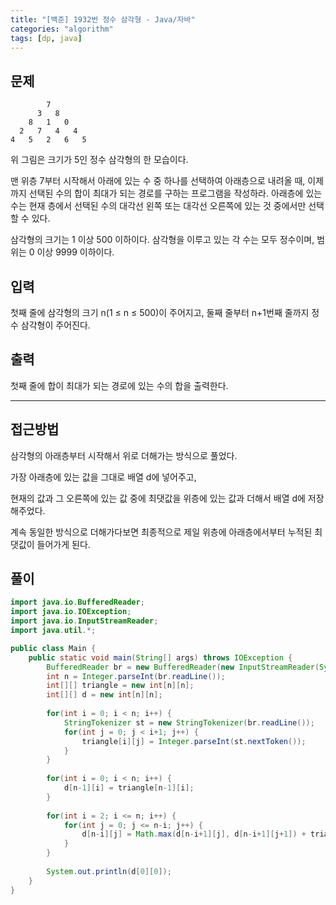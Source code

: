 ```yaml
---
title: "[백준] 1932번 정수 삼각형 - Java/자바"
categories: "algorithm"
tags: [dp, java]
---
```


## 문제

```
        7
      3   8
    8   1   0
  2   7   4   4
4   5   2   6   5
```

위 그림은 크기가 5인 정수 삼각형의 한 모습이다.

맨 위층 7부터 시작해서 아래에 있는 수 중 하나를 선택하여 아래층으로 내려올 때, 이제까지 선택된 수의 합이 최대가 되는 경로를 구하는 프로그램을 작성하라. 아래층에 있는 수는 현재 층에서 선택된 수의 대각선 왼쪽 또는 대각선 오른쪽에 있는 것 중에서만 선택할 수 있다.

삼각형의 크기는 1 이상 500 이하이다. 삼각형을 이루고 있는 각 수는 모두 정수이며, 범위는 0 이상 9999 이하이다.

## 입력

첫째 줄에 삼각형의 크기 n(1 ≤ n ≤ 500)이 주어지고, 둘째 줄부터 n+1번째 줄까지 정수 삼각형이 주어진다.

## 출력

첫째 줄에 합이 최대가 되는 경로에 있는 수의 합을 출력한다.



---



## 접근방법

삼각형의 아래층부터 시작해서 위로 더해가는 방식으로 풀었다.

가장 아래층에 있는 값을 그대로 배열 d에 넣어주고,

현재의 값과 그 오른쪽에 있는 값 중에 최댓값을 위층에 있는 값과 더해서 배열 d에 저장해주었다.

계속 동일한 방식으로 더해가다보면 최종적으로 제일 위층에 아래층에서부터 누적된 최댓값이 들어가게 된다.



## 풀이

```java
import java.io.BufferedReader;
import java.io.IOException;
import java.io.InputStreamReader;
import java.util.*;

public class Main {
    public static void main(String[] args) throws IOException {
        BufferedReader br = new BufferedReader(new InputStreamReader(System.in));
        int n = Integer.parseInt(br.readLine());
        int[][] triangle = new int[n][n];
        int[][] d = new int[n][n];
        
        for(int i = 0; i < n; i++) {
            StringTokenizer st = new StringTokenizer(br.readLine());
            for(int j = 0; j < i+1; j++) {
                triangle[i][j] = Integer.parseInt(st.nextToken());
            }
        }
        
        for(int i = 0; i < n; i++) {
            d[n-1][i] = triangle[n-1][i];
        }
        
        for(int i = 2; i <= n; i++) {
            for(int j = 0; j <= n-i; j++) {
                d[n-i][j] = Math.max(d[n-i+1][j], d[n-i+1][j+1]) + triangle[n-i][j];
            }
        }
        
        System.out.println(d[0][0]);
    }
}
```

